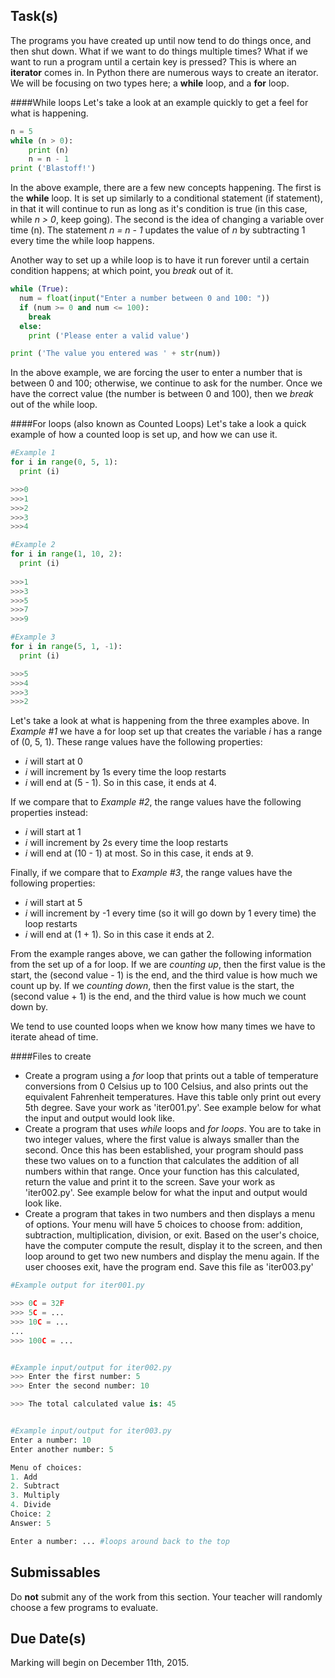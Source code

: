 Task(s)
-------
The programs you have created up until now tend to do things once, and then shut down.  What if we want to do things multiple times? What if we want to run a program until a certain key is pressed?  This is where an **iterator** comes in.  In Python there are numerous ways to create an iterator.  We will be focusing on two types here; a **while** loop, and a **for** loop.

####While loops
Let's take a look at an example quickly to get a feel for what is happening.
```python
n = 5
while (n > 0):
    print (n)
    n = n - 1
print ('Blastoff!')
```
In the above example, there are a few new concepts happening.  The first is the **while** loop.  It is set up similarly to a conditional statement (if statement), in that it will continue to run as long as it's condition is true (in this case, while _n > 0_, keep going).  The second is the idea of changing a variable over time (n).  The statement _n = n - 1_ updates the value of _n_ by subtracting 1 every time the while loop happens.

Another way to set up a while loop is to have it run forever until a certain condition happens; at which point, you _break_ out of it.

```python
while (True):
  num = float(input("Enter a number between 0 and 100: "))
  if (num >= 0 and num <= 100):
    break
  else:
    print ('Please enter a valid value')

print ('The value you entered was ' + str(num))
```

In the above example, we are forcing the user to enter a number that is between 0 and 100; otherwise, we continue to ask for the number.  Once we have the correct value (the number is between 0 and 100), then we _break_ out of the while loop.

####For loops (also known as Counted Loops)
Let's take a look a quick example of how a counted loop is set up, and how we can use it.
```python
#Example 1
for i in range(0, 5, 1):
  print (i)

>>>0
>>>1
>>>2
>>>3
>>>4

#Example 2
for i in range(1, 10, 2):
  print (i)
  
>>>1
>>>3
>>>5
>>>7
>>>9

#Example 3
for i in range(5, 1, -1):
  print (i)

>>>5
>>>4
>>>3
>>>2
```
Let's take a look at what is happening from the three examples above.  In _Example #1_ we have a for loop set up that creates the variable _i_ has a range of (0, 5, 1).  These range values have the following properties:
- _i_ will start at 0
- _i_ will increment by 1s every time the loop restarts
- _i_ will end at (5 - 1).  So in this case, it ends at 4.

If we compare that to _Example #2_, the range values have the following properties instead:
- _i_ will start at 1
- _i_ will increment by 2s every time the loop restarts
- _i_ will end at (10 - 1) at most.  So in this case, it ends at 9.
  
Finally, if we compare that to _Example #3_, the range values have the following properties:
- _i_ will start at 5
- _i_ will increment by -1 every time (so it will go down by 1 every time) the loop restarts
- _i_ will end at (1 + 1). So in this case it ends at 2.
  
From the example ranges above, we can gather the following information from the set up of a for loop.  If we are *counting up*, then the first value is the start, the (second value - 1) is the end, and the third value is how much we count up by.  If we *counting down*, then the first value is the start, the (second value + 1) is the end, and the third value is how much we count down by.

We tend to use counted loops when we know how many times we have to iterate ahead of time.

####Files to create

* Create a program using a _for_ loop that prints out a table of temperature conversions from 0 Celsius up to 100 Celsius, and also prints out the equivalent Fahrenheit temperatures.  Have this table only print out every 5th degree.  Save your work as 'iter001.py'.  See example below for what the input and output would look like.
* Create a program that uses _while_ loops and _for loops_.  You are to take in two integer values, where the first value is always smaller than the second.  Once this has been established, your program should pass these two values on to a function that calculates the addition of all numbers within that range.  Once your function has this calculated, return the value and print it to the screen. Save your work as 'iter002.py'.  See example below for what the input and output would look like.
* Create a program that takes in two numbers and then displays a menu of options.  Your menu will have 5 choices to choose from: addition, subtraction, multiplication, division, or exit.  Based on the user's choice, have the computer compute the result, display it to the screen, and then loop around to get two new numbers and display the menu again.  If the user chooses exit, have the program end.  Save this file as 'iter003.py'

```python
#Example output for iter001.py

>>> 0C = 32F
>>> 5C = ...
>>> 10C = ...
...
>>> 100C = ...


#Example input/output for iter002.py
>>> Enter the first number: 5
>>> Enter the second number: 10

>>> The total calculated value is: 45


#Example input/output for iter003.py
Enter a number: 10
Enter another number: 5

Menu of choices:
1. Add
2. Subtract
3. Multiply
4. Divide
Choice: 2
Answer: 5

Enter a number: ... #loops around back to the top
```

Submissables
------------
Do **not** submit any of the work from this section.  Your teacher will randomly choose a few programs to evaluate.

Due Date(s)
----------
Marking will begin on December 11th, 2015.